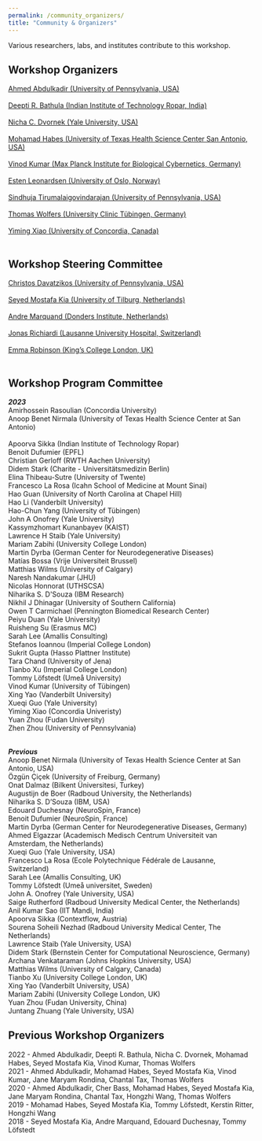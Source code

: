 ```yaml
---
permalink: /community_organizers/
title: "Community & Organizers"
---
```


Various researchers, labs, and institutes contribute to this workshop.

## Workshop Organizers
[Ahmed Abdulkadir (University of Pennsylvania, USA)](https://www.med.upenn.edu/cbica/aibil/ahmeda.html) 
<br>
<br>
[Deepti R. Bathula (Indian Institute of Technology Ropar, India)](https://cse.iitrpr.ac.in/deepti/)
<br>
<br>
[Nicha C. Dvornek (Yale University, USA)](http://www.hellonicha.com)
<br>
<br>
[Mohamad Habes (University of Texas Health Science Center San Antonio, USA)](https://www.nallab.org/pi)
<br>
<br>
[Vinod Kumar (Max Planck Institute for Biological Cybernetics, Germany)](https://www.kyb.tuebingen.mpg.de/person/58996/2549)
<br>
<br>
[Esten Leonardsen (University of Oslo, Norway)]()
<br>
<br>
[Sindhuja Tirumalaigovindarajan (University of Pennsylvania, USA)]()
<br>
<br>
[Thomas Wolfers (University Clinic Tübingen, Germany)](https://mhm-lab.github.io)
<br>
<br>
[Yiming Xiao (University of Concordia, Canada)]()
<br>
<br>

## Workshop Steering Committee
[Christos Davatzikos (University of Pennsylvania, USA)]()
<br>
<br>
[Seyed Mostafa Kia (University of Tilburg, Netherlands)]()
<br>
<br>
[Andre Marquand (Donders Institute, Netherlands)]()
<br>
<br>
[Jonas Richiardi (Lausanne University Hospital, Switzerland)]()
<br>
<br>
[Emma Robinson (King’s College London, UK)]()
<br>
<br>

## Workshop Program Committee 

***2023***
<br>
Amirhossein Rasoulian (Concordia University)
<br>
Anoop Benet Nirmala (University of Texas Health Science Center at San Antonio)	
<br>
Apoorva Sikka (Indian Institute of Technology Ropar)
<br>
Benoit Dufumier (EPFL)
<br>
Christian Gerloff (RWTH Aachen University)
<br>
Didem Stark (Charite - Universitätsmedizin Berlin)
<br>
Elina Thibeau-Sutre (University of Twente)
<br>
Francesco La Rosa (Icahn School of Medicine at Mount Sinai)
<br>
Hao Guan (University of North Carolina at Chapel Hill)
<br>
Hao	Li (Vanderbilt University)
<br>
Hao-Chun Yang (University of Tübingen)
<br>
John A Onofrey (Yale University)
<br>
Kassymzhomart	Kunanbayev (KAIST)
<br>
Lawrence H Staib (Yale University)
<br>
Mariam Zabihi (University College London)
<br>
Martin Dyrba (German Center for Neurodegenerative Diseases)
<br>
Matías Bossa (Vrije Universiteit Brussel)
<br>
Matthias Wilms (University of Calgary)
<br>
Naresh Nandakumar (JHU)
<br>
Nicolas Honnorat (UTHSCSA)
<br>
Niharika S. D'Souza (IBM Research)
<br>
Nikhil J Dhinagar (University of Southern California)
<br>
Owen T Carmichael (Pennington Biomedical Research Center)
<br>
Peiyu Duan (Yale University)
<br>
Ruisheng Su (Erasmus MC)
<br>
Sarah Lee (Amallis Consulting)
<br>
Stefanos Ioannou (Imperial College London)
<br>
Sukrit Gupta (Hasso Plattner Institute)
<br>
Tara Chand (University of Jena)
<br>
Tianbo Xu (Imperial College London)
<br>
Tommy Löfstedt (Umeå University)
<br>
Vinod Kumar (University of Tübingen)
<br>
Xing Yao (Vanderbilt University)
<br>
Xueqi Guo (Yale University)
<br>
Yiming Xiao (Concordia Univeristy)
<br>
Yuan Zhou (Fudan University)
<br>
Zhen Zhou (University of Pennsylvania)
<br>
<br>

***Previous***
<br>
Anoop Benet Nirmala (University of Texas Health Science Center at San Antonio, USA)
<br>
Özgün Çiçek (University of Freiburg, Germany)
<br>
Onat Dalmaz (Bilkent Üniversitesi, Turkey)
<br>
Augustijn de Boer (Radboud University, the Netherlands)
<br>
Niharika S. D’Souza (IBM, USA)
<br>
Edouard Duchesnay (NeuroSpin, France)
<br>
Benoit Dufumier (NeuroSpin, France)
<br>
Martin Dyrba (German Center for Neurodegenerative Diseases, Germany)
<br>
Ahmed Elgazzar (Academisch Medisch Centrum Universiteit van Amsterdam, the Netherlands)
<br>
Xueqi Guo (Yale University, USA)
<br>
Francesco La Rosa (Ecole Polytechnique Fédérale de Lausanne, Switzerland)
<br>
Sarah Lee (Amallis Consulting, UK)
<br>
Tommy Löfstedt (Umeå universitet, Sweden)
<br>
John A. Onofrey (Yale University, USA)
<br>
Saige Rutherford (Radboud University Medical Center, the Netherlands)
<br>
Anil Kumar Sao (IIT Mandi, India)
<br>
Apoorva Sikka (Contextflow, Austria)
<br>
Sourena Soheili Nezhad (Radboud University Medical Center, The Netherlands)
<br>
Lawrence Staib (Yale University, USA)
<br>
Didem Stark (Bernstein Center for Computational Neuroscience, Germany)
<br>
Archana Venkataraman (Johns Hopkins University, USA)
<br>
Matthias Wilms (University of Calgary, Canada)
<br>
Tianbo Xu (University College London, UK)
<br>
Xing Yao (Vanderbilt University, USA)
<br>
Mariam Zabihi (University College London, UK)
<br>
Yuan Zhou (Fudan University, China)
<br>
Juntang Zhuang (Yale University, USA)
<br>

## Previous Workshop Organizers
2022 - Ahmed Abdulkadir, Deepti R. Bathula, Nicha C. Dvornek, Mohamad Habes, Seyed Mostafa Kia, Vinod Kumar, Thomas Wolfers
<br>
2021 - Ahmed Abdulkadir, Mohamad Habes, Seyed Mostafa Kia, Vinod Kumar, Jane Maryam Rondina, Chantal Tax, Thomas Wolfers
<br>
2020 - Ahmed Abdulkadir, Cher Bass, Mohamad Habes, Seyed Mostafa Kia, Jane Maryam Rondina, Chantal Tax, Hongzhi Wang, Thomas Wolfers
<br>
2019 - Mohamad Habes, Seyed Mostafa Kia, Tommy Löfstedt, Kerstin Ritter, Hongzhi Wang
<br>
2018 - Seyed Mostafa Kia, Andre Marquand, Edouard Duchesnay, Tommy Löfstedt
<br>
